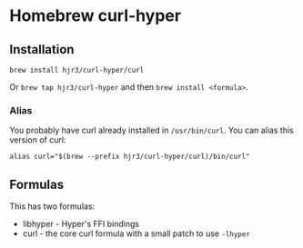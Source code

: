 # Homebrew curl-hyper

## Installation

`brew install hjr3/curl-hyper/curl`

Or `brew tap hjr3/curl-hyper` and then `brew install <formula>`.

### Alias
You probably have curl already installed in `/usr/bin/curl`. You can alias this version of curl:

`alias curl="$(brew --prefix hjr3/curl-hyper/curl)/bin/curl"`

## Formulas

This has two formulas:

- libhyper - Hyper's FFI bindings
- curl - the core curl formula with a small patch to use `-lhyper`
